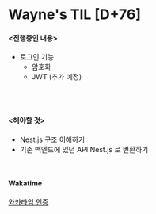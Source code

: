 Wayne's TIL [D+76]
===

#### <진행중인 내용>

- 로그인 기능
  - 암호화
  - JWT (추가 예정)

<br>

<br>

#### <해야할 것>
  
- Nest.js 구조 이해하기
- 기존 백엔드에 있던 API Nest.js 로 변환하기

<br>

#### Wakatime

[와카타임 인증](https://github.com/RyeinKim/TIL/blob/main/wakatime/Nov/20231108.png)